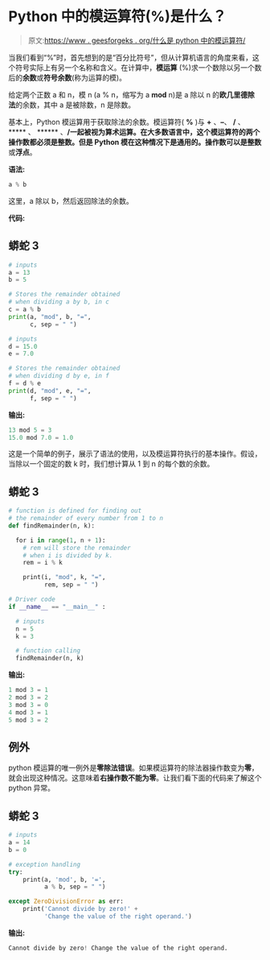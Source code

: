 # Python 中的模运算符(%)是什么？

> 原文:[https://www . geesforgeks . org/什么是 python 中的模运算符/](https://www.geeksforgeeks.org/what-is-a-modulo-operator-in-python/)

当我们看到“%”时，首先想到的是“百分比符号”，但从计算机语言的角度来看，这个符号实际上有另一个名称和含义。在计算中，**模运算** (%)求一个数除以另一个数后的**余数**或**符号余数**(称为运算的模)。

给定两个正数 a 和 n，模 n (a % n，缩写为 a **mod** n)是 a 除以 n 的**欧几里德除法**的余数，其中 a 是被除数，n 是除数。

基本上，Python 模运算用于获取除法的余数。模运算符( **%** )与 **+** 、**–**、 **/** 、 ***** 、 ****** 、**/**一起被视为算术运算。在大多数语言中，这个模运算符的两个操作数都必须是整数。但是 Python 模在这种情况下是通用的。操作数可以是**整数**或**浮点**。

**语法:**

```py
a % b

```

这里，a 除以 b，然后返回除法的余数。

**代码:**

## 蟒蛇 3

```py
# inputs
a = 13
b = 5

# Stores the remainder obtained 
# when dividing a by b, in c
c = a % b      
print(a, "mod", b, "=",
      c, sep = " ")

# inputs
d = 15.0
e = 7.0

# Stores the remainder obtained 
# when dividing d by e, in f
f = d % e
print(d, "mod", e, "=", 
      f, sep = " ")
```

**输出:**

```py
13 mod 5 = 3
15.0 mod 7.0 = 1.0

```

这是一个简单的例子，展示了语法的使用，以及模运算符执行的基本操作。假设，当除以一个固定的数 k 时，我们想计算从 1 到 n 的每个数的余数。

## 蟒蛇 3

```py
# function is defined for finding out 
# the remainder of every number from 1 to n
def findRemainder(n, k):

  for i in range(1, n + 1):
    # rem will store the remainder 
    # when i is divided by k.
    rem = i % k  

    print(i, "mod", k, "=", 
          rem, sep = " ")

# Driver code
if __name__ == "__main__" :

  # inputs
  n = 5
  k = 3

  # function calling
  findRemainder(n, k)
```

**输出:**

```py
1 mod 3 = 1
2 mod 3 = 2
3 mod 3 = 0
4 mod 3 = 1
5 mod 3 = 2

```

## 例外

python 模运算的唯一例外是**零除法错误**。如果模运算符的除法器操作数变为**零**，就会出现这种情况。这意味着**右操作数不能为零**。让我们看下面的代码来了解这个 python 异常。

## 蟒蛇 3

```py
# inputs
a = 14
b = 0

# exception handling
try:
    print(a, 'mod', b, '=',
          a % b, sep = " ")

except ZeroDivisionError as err:
    print('Cannot divide by zero!' +
          'Change the value of the right operand.')
```

**输出:**

```py
Cannot divide by zero! Change the value of the right operand.

```